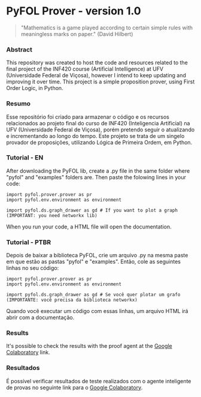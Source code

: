 # PyFOL Prover - version 1.0

> "Mathematics is a game played according to certain simple rules with meaningless marks on paper." (David Hilbert)

### Abstract
This repository was created to host the code and resources related to the final project of the INF420 course (Artificial Intelligence) at UFV (Universidade Federal de Viçosa), however I intend to keep updating and improving it over time. This project is a simple proposition prover, using First Order Logic, in Python.

### Resumo
Esse repositório foi criado para armazenar o código e os recursos relacionados ao projeto final do curso de INF420 (Inteligencia Artificial) na UFV (Universidade Federal de Viçosa), porém pretendo seguir o atualizando e incrementando ao longo do tempo. Este projeto se trata de um singelo provador de proposições, utilizando Lógica de Primeira Ordem, em Python.

### Tutorial - EN
After downloading the PyFOL lib, create a .py file in the same folder where "pyfol" and "examples" folders are. Then paste the folowing lines in your code:

```
import pyfol.prover.prover as pr
import pyfol.env.environment as environment

import pyfol.ds.graph_drawer as gd # If you want to plot a graph (IMPORTANT: you need networkx lib)
```
When you run your code, a HTML file will open the documentation.

### Tutorial - PTBR
Depois de baixar a biblioteca PyFOL, crie um arquivo .py na mesma paste em que estão as pastas "pyfol" e "examples". Então, cole as seguintes linhas no seu código:

```
import pyfol.prover.prover as pr
import pyfol.env.environment as environment

import pyfol.ds.graph_drawer as gd # Se você quer plotar um grafo (IMPORTANTE: você precisa da biblioteca networkx)
```

Quando você executar um código com essas linhas, um arquivo HTML irá abrir com a documentação.

### Results
It's possible to check the results with the proof agent at the [Google Colaboratory](https://colab.research.google.com/drive/1z7eB68cjP_bKOe4WK07rXpqihZOr7zPc?usp=sharing) link.

### Resultados
É possível verificar resultados de teste realizados com o agente inteligente de provas no seguinte link para o [Google Colaboratory](https://colab.research.google.com/drive/1z7eB68cjP_bKOe4WK07rXpqihZOr7zPc?usp=sharing).
